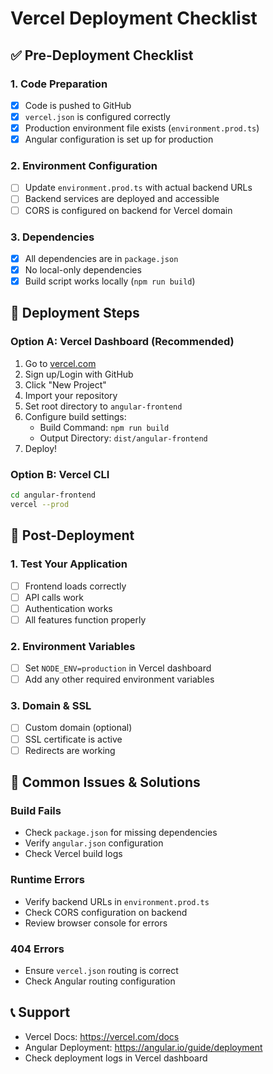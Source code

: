 # Vercel Deployment Checklist

## ✅ Pre-Deployment Checklist

### 1. Code Preparation
- [x] Code is pushed to GitHub
- [x] `vercel.json` is configured correctly
- [x] Production environment file exists (`environment.prod.ts`)
- [x] Angular configuration is set up for production

### 2. Environment Configuration
- [ ] Update `environment.prod.ts` with actual backend URLs
- [ ] Backend services are deployed and accessible
- [ ] CORS is configured on backend for Vercel domain

### 3. Dependencies
- [x] All dependencies are in `package.json`
- [x] No local-only dependencies
- [x] Build script works locally (`npm run build`)

## 🚀 Deployment Steps

### Option A: Vercel Dashboard (Recommended)
1. Go to [vercel.com](https://vercel.com)
2. Sign up/Login with GitHub
3. Click "New Project"
4. Import your repository
5. Set root directory to `angular-frontend`
6. Configure build settings:
   - Build Command: `npm run build`
   - Output Directory: `dist/angular-frontend`
7. Deploy!

### Option B: Vercel CLI
```bash
cd angular-frontend
vercel --prod
```

## 🔧 Post-Deployment

### 1. Test Your Application
- [ ] Frontend loads correctly
- [ ] API calls work
- [ ] Authentication works
- [ ] All features function properly

### 2. Environment Variables
- [ ] Set `NODE_ENV=production` in Vercel dashboard
- [ ] Add any other required environment variables

### 3. Domain & SSL
- [ ] Custom domain (optional)
- [ ] SSL certificate is active
- [ ] Redirects are working

## 🐛 Common Issues & Solutions

### Build Fails
- Check `package.json` for missing dependencies
- Verify `angular.json` configuration
- Check Vercel build logs

### Runtime Errors
- Verify backend URLs in `environment.prod.ts`
- Check CORS configuration on backend
- Review browser console for errors

### 404 Errors
- Ensure `vercel.json` routing is correct
- Check Angular routing configuration

## 📞 Support
- Vercel Docs: https://vercel.com/docs
- Angular Deployment: https://angular.io/guide/deployment
- Check deployment logs in Vercel dashboard
